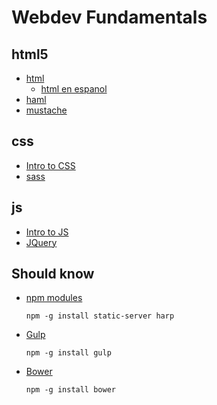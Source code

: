 Webdev Fundamentals
=========

## html5
* [html](https://www.codecademy.com/tracks/web)
  * [html en espanol](https://www.codecademy.com/es/tracks/html-css-traduccion-al-espanol-america-latina-clone) 
* [haml](http://haml.info)
* [mustache](https://github.com/janl/mustache.js)


## css
* [Intro to CSS](https://www.codecademy.com/es/tracks/html-css-traduccion-al-espanol-america-latina-clone)
* [sass](http://sass-lang.com/guide)

## js
* [Intro to JS](https://www.codecademy.com/tracks/javascript)
* [JQuery](https://www.codecademy.com/tracks/jquery)


## Should know
* [npm modules](https://www.npmjs.com)

  ```
  npm -g install static-server harp 
  ```

* [Gulp](https://github.com/gulpjs/gulp/blob/master/docs/getting-started.md)

  ```
  npm -g install gulp
  ```

* [Bower](http://bower.io)

  ```
  npm -g install bower
  ```
